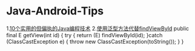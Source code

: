 # Java-Android-Tips

1.[10个实用的但偏执的Java编程技术](http://www.codeceo.com/article/10-useful-paranoid-java-coding.html)
2.[使用泛型方法代替findViewById](http://blog.chengyunfeng.com/?p=541)
  public final <E extends View> E getView(int id) {
        try {
            return (E) findViewById(id);
        }catch (ClassCastException e) {
            throw new ClassCastException(toString());
        }
  }
